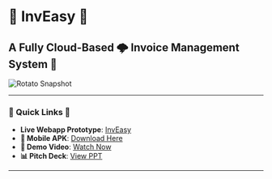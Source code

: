 # 🌟 InvEasy 🌟
## A Fully Cloud-Based 🌩️ Invoice Management System 💼

![Rotato Snapshot](https://github.com/namandureja/sih/assets/58641903/bc8d1695-bc5a-4701-9d3f-bc9576b2a46a)

---

### 🚀 Quick Links 🚀

- **Live Webapp Prototype**: [InvEasy](https://inveasy.netlify.app/)
- **📱 Mobile APK**: [Download Here](https://ndureja.com/app-debug.apk)
- **🎥 Demo Video**: [Watch Now](https://drive.google.com/file/d/1fYpahjoUH3syDDdyHzyoHQvWKdtMMSJK/view?usp=sharing)
- **📊 Pitch Deck**: [View PPT](https://drive.google.com/file/d/12M3i4q0Fh6ojLana_XZ0asUj7LATvSMa/view?usp=sharing)

---

